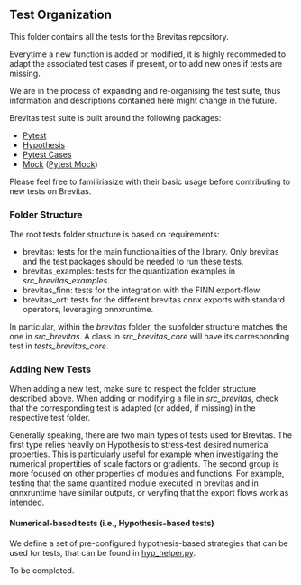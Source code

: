 ## Test Organization
This folder contains all the tests for the Brevitas repository.

Everytime a new function is added or modified, it is highly recommeded to adapt the associated test cases if present, or to add new ones if tests are missing.

We are in the process of expanding and re-organising the test suite, thus information and descriptions contained here might change in the future.

Brevitas test suite is built around the following packages:
- [Pytest](https://pypi.org/project/pytest/)
- [Hypothesis](https://pypi.org/project/hypothesis/)
- [Pytest Cases](https://pypi.org/project/pytest-cases/)
- [Mock](https://pypi.org/project/mock/) ([Pytest Mock](https://pypi.org/project/pytest-mock/))

Please feel free to familiriasize with their basic usage before contributing to new tests on Brevitas.

### Folder Structure
The root tests folder structure is based on requirements:
- brevitas: tests for the main functionalities of the library. Only brevitas and the test packages should be needed to run these tests.
- brevitas_examples: tests for the quantization examples in _src\_brevitas\_examples_.
- brevitas_finn: tests for the integration with the FINN export-flow.
- brevitas_ort: tests for the different brevitas onnx exports with standard operators, leveraging onnxruntime.

In particular, within the _brevitas_ folder, the subfolder structure matches the one in _src\_brevitas_.
A class in _src\_brevitas\_core_ will have its corresponding test in _tests\_brevitas\_core_.

### Adding New Tests
When adding a new test, make sure to respect the folder structure described above.
When adding or modifying a file in _src\_brevitas_,  check that the corresponding test is adapted (or added, if missing) in the respective test folder. 


Generally speaking, there are two main types of tests used for Brevitas. 
The first type relies heavily on Hypothesis to stress-test desired numerical properties. This is particularly useful for example when investigating the numerical propertities of scale factors or gradients.
The second group is more focused on other properties of modules and functions. For example, testing that the same quantized module executed in brevitas and in onnxruntime have similar outputs, or veryfing that the export flows work as intended.

#### Numerical-based tests (i.e., Hypothesis-based tests)
We define a set of pre-configured hypothesis-based strategies that can be used for tests, that can be found in [hyp_helper.py](https://github.com/Xilinx/brevitas/blob/dev/tests/brevitas/hyp_helper.py).

To be completed.
